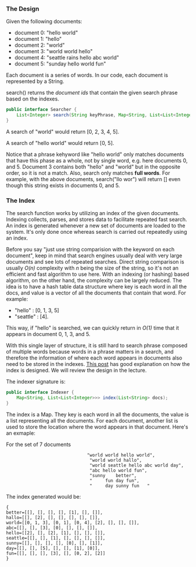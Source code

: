 ### The Design

Given the following documents:

 - document 0: "hello world"
 - document 1: "hello"
 - document 2: "world"
 - document 3: "world world hello"
 - document 4: "seattle rains hello abc world"
 - document 5: "sunday hello world fun"

Each document is a series of words. In our code, each document is represented by a String.

search() returns the *document ids* that contain the given search phrase based on the indexes. 

```java
public interface Searcher {
    List<Integer> search(String keyPhrase, Map<String, List<List<Integer>>> indexes);
}
````

A search of "world" would return [0, 2, 3, 4, 5].

A search of "hello world" would return [0, 5].

Notice that a phrase kehyword like "hello world" only matches documents that have this phase as a whole, not by single word, e.g. here documents 0, and 5. Document 3 contains both "hello" and "world" but in the opposite order, so it is not a match. Also, search only matches **full words**. For example, with the above documents, search("llo wor") will return [] even though this string exists in documents 0, and 5.

### The Index

The search function works by utilizing an index of the given documents. Indexing collects, parses, and stores data to facilitate repeated fast search. An index is generated whenever a new set of documents are loaded to the system. It's only done once whereas search is carried out repeatedly using an index.

Before you say "just use string comparision with the keyword on each document", keep in mind that search engines usually deal with very large documents and see lots of repeated searches. Direct string comparison is usually *O(n)* complexity with *n* being the size of the string, so it's not an efficient and fast algorithm to use here. With an indexing (or hashing) based algorithm, on the other hand, the complexity can be largely reduced. The idea is to have a hash table data structure where key is each word in all the docs, and value is a vector of all the documents that contain that word. For example:

- "hello" : \[0, 1, 3, 5\]
- "seattle" : \[4\].

This way, if "hello" is searched, we can quickly return in *O(1)* time that it appears in document 0, 1, 3, and 5.

With this single layer of structure, it is still hard to search phrase composed of multiple words because words in a phrase matters in a search, and therefore the information of where each word appears in documents also need to be stored in the indexes. [This post](http://www.ardendertat.com/2011/05/30/how-to-implement-a-search-engine-part-1-create-index/) has good explanation on how the index is designed. We will review the design in the lecture.

The indexer signature is:

```java
public interface Indexer {
    Map<String, List<List<Integer>>> index(List<String> docs);
}
```

The index is a Map. They key is each word in all the documents, the value is a list representing all the documents. For each document, another list is used to store the location where the word appears in that document. Here's an exmaple:

For the set of 7 documents

```
                               "world world hello world",
                                "world world hallo",
                                "world seattle hello abc world day",
                                "abc hello world fun",
                                "sunny    better",
                                "     fun day fun",
                                "     day sunny fun   "
```

The index generated would be:

```
{
better=[[], [], [], [], [1], [], []], 
hallo=[[], [2], [], [], [], [], []], 
world=[[0, 1, 3], [0, 1], [0, 4], [2], [], [], []], 
abc=[[], [], [3], [0], [], [], []], 
hello=[[2], [], [2], [1], [], [], []], 
seattle=[[], [], [1], [], [], [], []], 
sunny=[[], [], [], [], [0], [], [1]], 
day=[[], [], [5], [], [], [1], [0]], 
fun=[[], [], [], [3], [], [0, 2], [2]]
}
```

